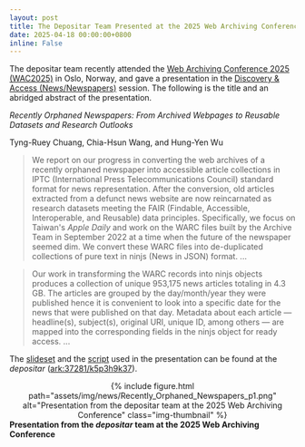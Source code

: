 ```yaml
---
layout: post
title: The Depositar Team Presented at the 2025 Web Archiving Conference (WAC)
date: 2025-04-18 00:00:00+0800
inline: False
---
```


The depositar team recently attended the [Web Archiving Conference 2025 (WAC2025)](https://netpreserve.org/ga2025/programme/wac/) in Oslo, Norway, and gave a presentation in the [Discovery & Access (News/Newspapers)](https://www.conftool.pro/iipc2025/index.php?page=browseSessions&print=embed&form_session=75&presentations=show) session. The following is the title and an abridged abstract of the presentation. 

_Recently Orphaned Newspapers: From Archived Webpages to Reusable Datasets and Research Outlooks_

Tyng-Ruey Chuang, Chia-Hsun Wang, and Hung-Yen Wu  

> We report on our progress in converting the web archives of a recently orphaned newspaper into accessible article collections in IPTC (International Press Telecommunications Council) standard  format for news representation. After the conversion, old articles extracted from a defunct news website are now reincarnated as research datasets meeting the FAIR (Findable, Accessible, Interoperable, and Reusable) data principles. Specifically, we focus on Taiwan's _Apple Daily_ and work on the WARC files built by the Archive Team in September 2022 at a time when the future of the newspaper seemed dim. We convert these WARC files into de-duplicated collections of pure text in ninjs (News in JSON) format. ... 

> Our work in transforming the WARC records into ninjs objects produces a collection of unique 953,175 news articles totaling in 4.3 GB. The articles are grouped by the day/month/year they were published hence it is convenient to look into a specific date for the news that were published on that day. Metadata about each article &mdash; headline(s), subject(s), original URI, unique ID, among others &mdash; are mapped into the corresponding fields in the ninjs object for ready access. ...

The [slideset](https://data.depositar.io/en/dataset/recently-orphaned-newspapers/resource/62a89902-a1e3-4229-a8be-6d266a181e8c) and the [script](https://data.depositar.io/en/dataset/recently-orphaned-newspapers/resource/c5e6152a-f3a2-48ee-8515-306ffe4c226b) used in the presentation can be found at the _depositar_ ([ark:37281/k5p3h9k37](https://pid.depositar.io/ark:37281/k5p3h9k37)). 

<center>
<div class="row">
    <div class="col-sm mt-3 mt-md-0">
        {% include figure.html path="assets/img/news/Recently_Orphaned_Newspapers_p1.png" alt="Presentation from the depositar team at the 2025 Web Archiving Conference" class="img-thumbnail" %}
    </div>
</div>
</center>
<div class="caption">
    <b>Presentation from the <em>depositar</em> team at the 2025 Web Archiving Conference</b>
</div>
